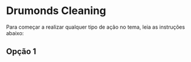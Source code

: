 # Drumonds Cleaning

Para começar a realizar qualquer tipo de ação no tema, leia as instruções abaixo:

<h2>Opção 1</h2>
